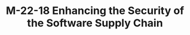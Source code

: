 ---
title: "M-22-18 Enhancing the Security of the Software Supply Chain"
description: "The NIST Guidance provides “recommendations to federal agencies on ensuring that the producers of software they procure have been following a risk-based approach for secure software development.”12 Federal agencies must only use software provided by software producers who can attest to complying with the Government-specified secure software development practices, as described the NIST Guidance."
url-link: "https://www.whitehouse.gov/wp-content/uploads/2022/09/M-22-18.pdf"
type: "PDF"
gov-only: "false"
is-external: "true"
publication-date: "September 01, 2022"
reading-time: "16"
resource-type: "Guidance"
filter: "p-filter"
audience: "security-compliance"
branded-offerings: "acquisition-policy-it-category"
---